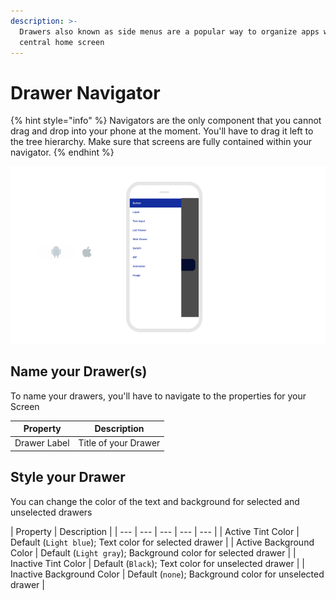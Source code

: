 ```yaml
---
description: >-
  Drawers also known as side menus are a popular way to organize apps with a
  central home screen
---
```


# Drawer Navigator

{% hint style="info" %}
Navigators are the only component that you cannot drag and drop into your phone at the moment. You'll have to drag it left to the tree hierarchy. Make sure that screens are fully contained within your navigator.
{% endhint %}

![](../../../../.gitbook/assets/thunkable-documentation-exhibits-83.png)

## Name your Drawer\(s\)

To name your drawers, you'll have to navigate to the properties for your Screen

| Property | Description |
| --- | --- |
| Drawer Label | Title of your Drawer |

## Style your Drawer

You can change the color of the text and background for selected and unselected drawers

| Property | Description |
| --- | --- | --- | --- | --- |
| Active Tint Color | Default \(`Light blue`\); Text color for selected drawer |
| Active Background Color | Default \(`Light gray`\); Background color for selected drawer |
| Inactive Tint Color | Default \(`Black`\); Text color for unselected drawer |
| Inactive Background Color | Default \(`none`\); Background color for unselected drawer |

